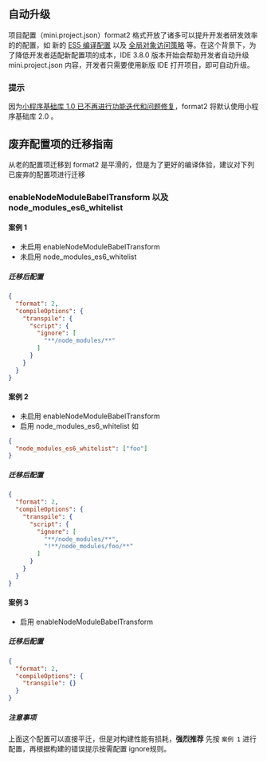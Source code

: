 ## 自动升级

项目配置（mini.project.json）format2 格式开放了诸多可以提升开发者研发效率的的配置，如 新的 [ES5 编译配置](https://opendocs.alipay.com/mini/03dbc3#transpile) 以及 [全局对象访问策略](https://opendocs.alipay.com/mini/03dbc3#globalObjectMode) 等。在这个背景下，为了降低开发者适配新配置项的成本，IDE 3.8.0 版本开始会帮助开发者自动升级 mini.project.json 内容，开发者只需要使用新版 IDE 打开项目，即可自动升级。

### 提示
因为[小程序基础库 1.0 已不再进行功能迭代和问题修复](https://open.alipay.com/portal/forum/post/95501048)，format2 将默认使用小程序基础库 2.0 。

## 废弃配置项的迁移指南

从老的配置项迁移到 format2 是平滑的，但是为了更好的编译体验，建议对下列已废弃的配置项进行迁移

### enableNodeModuleBabelTransform 以及 node_modules_es6_whitelist

#### 案例 1
- 未启用 enableNodeModuleBabelTransform
- 未启用 node_modules_es6_whitelist

##### 迁移后配置
```json
{
  "format": 2,
  "compileOptions": {
    "transpile": {
      "script": {
        "ignore": [
          "**/node_modules/**"
        ]
      }
    }
  }
}
```

#### 案例 2
- 未启用 enableNodeModuleBabelTransform
- 启用 node_modules_es6_whitelist
如
```json
{
  "node_modules_es6_whitelist": ["foo"]
}
```

##### 迁移后配置
```json
{
  "format": 2,
  "compileOptions": {
    "transpile": {
      "script": {
        "ignore": [
          "**/node_modules/**",
          "!**/node_modules/foo/**"
        ]
      }
    }
  }
}
```

#### 案例 3
- 启用 enableNodeModuleBabelTransform

##### 迁移后配置
```json
{
  "format": 2,
  "compileOptions": {
    "transpile": {}
  }
}
```

##### 注意事项
上面这个配置可以直接平迁，但是对构建性能有损耗，**强烈推荐** 先按 `案例 1` 进行配置，再根据构建的错误提示按需配置 ignore规则。

